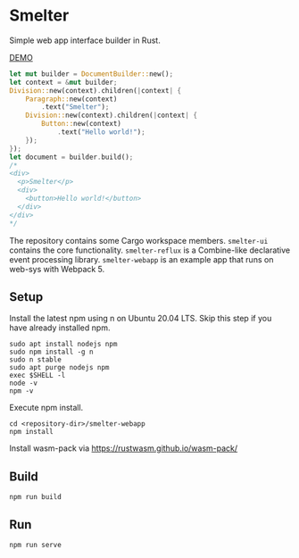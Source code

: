 # Smelter

Simple web app interface builder in Rust.

[DEMO](https://ogukei.github.io/smelter/index.html)

```rust
let mut builder = DocumentBuilder::new();
let context = &mut builder;
Division::new(context).children(|context| {
    Paragraph::new(context)
        .text("Smelter");
    Division::new(context).children(|context| {
        Button::new(context)
            .text("Hello world!");
    });
});
let document = builder.build();
/*
<div>
  <p>Smelter</p>
  <div>
    <button>Hello world!</button>
  </div>
</div>
*/
```

The repository contains some Cargo workspace members. `smelter-ui` contains the core functionality. `smelter-reflux` is a Combine-like declarative event processing library. `smelter-webapp` is an example app that runs on web-sys with Webpack 5.

## Setup

Install the latest npm using n on Ubuntu 20.04 LTS. Skip this step if you have already installed npm.

```
sudo apt install nodejs npm
sudo npm install -g n
sudo n stable
sudo apt purge nodejs npm
exec $SHELL -l
node -v
npm -v
```

Execute npm install.
```
cd <repository-dir>/smelter-webapp
npm install
```

Install wasm-pack via https://rustwasm.github.io/wasm-pack/

## Build

```
npm run build
```

## Run

```
npm run serve
```
